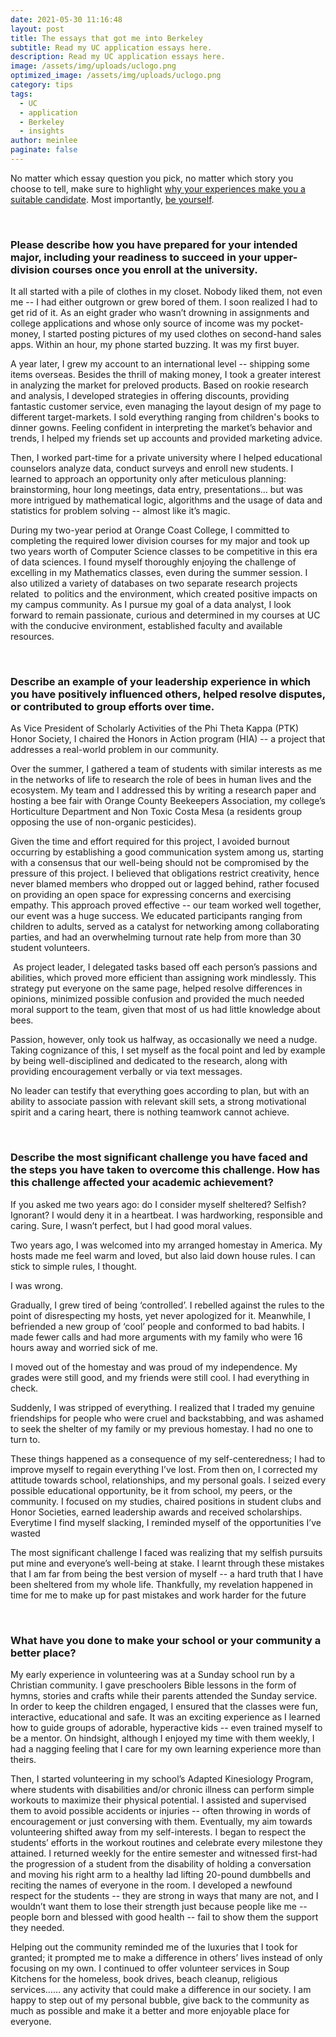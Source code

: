 ```yaml
---
date: 2021-05-30 11:16:48
layout: post
title: The essays that got me into Berkeley
subtitle: Read my UC application essays here.
description: Read my UC application essays here.
image: /assets/img/uploads/uclogo.png
optimized_image: /assets/img/uploads/uclogo.png
category: tips
tags:
  - UC
  - application
  - Berkeley
  - insights
author: meinlee
paginate: false
---
```

No matter which essay question you pick, no matter which story you choose to tell, make sure to highlight <u>why your experiences make you a suitable candidate</u>. Most importantly, <u>be yourself</u>.

<br>

### Please describe how you have prepared for your intended major, including your readiness to succeed in your upper-division courses once you enroll at the university.

It all started with a pile of clothes in my closet. Nobody liked them, not even me -- I had either outgrown or grew bored of them. I soon realized I had to get rid of it. As an eight grader who wasn’t drowning in assignments and college applications and whose only source of income was my pocket-money, I started posting pictures of my used clothes on second-hand sales apps. Within an hour, my phone started buzzing. It was my first buyer.

A year later, I grew my account to an international level -- shipping some items overseas. Besides the thrill of making money, I took a greater interest in analyzing the market for preloved products. Based on rookie research and analysis, I developed strategies in offering discounts, providing fantastic customer service, even managing the layout design of my page to different target-markets. I sold everything ranging from children's books to dinner gowns. Feeling confident in interpreting the market’s behavior and trends, I helped my friends set up accounts and provided marketing advice.

Then, I worked part-time for a private university where I helped educational counselors analyze data, conduct surveys and enroll new students. I learned to approach an opportunity only after meticulous planning: brainstorming, hour long meetings, data entry, presentations… but was more intrigued by mathematical logic, algorithms and the usage of data and statistics for problem solving -- almost like it’s magic. 

During my two-year period at Orange Coast College, I committed to completing the required lower division courses for my major and took up two years worth of Computer Science classes to be competitive in this era of data sciences. I found myself thoroughly enjoying the challenge of excelling in my Mathematics classes, even during the summer session. I also utilized a variety of databases on two separate research projects related  to politics and the environment, which created positive impacts on my campus community. As I pursue my goal of a data analyst, I look forward to remain passionate, curious and determined in my courses at UC with the conducive environment, established faculty and available resources.

<br>

### Describe an example of your leadership experience in which you have positively influenced others, helped resolve disputes, or contributed to group efforts over time.

As Vice President of Scholarly Activities of the Phi Theta Kappa (PTK) Honor Society, I chaired the Honors in Action program (HIA) -- a project that addresses a real-world problem in our community. 

Over the summer, I gathered a team of students with similar interests as me in the networks of life to research the role of bees in human lives and the ecosystem. My team and I addressed this by writing a research paper and hosting a bee fair with Orange County Beekeepers Association, my college’s Horticulture Department and Non Toxic Costa Mesa (a residents group opposing the use of non-organic pesticides). 

Given the time and effort required for this project, I avoided burnout occurring by establishing a good communication system among us, starting with a consensus that our well-being should not be compromised by the pressure of this project. I believed that obligations restrict creativity, hence never blamed members who dropped out or lagged behind, rather focused on providing an open space for expressing concerns and exercising empathy. This approach proved effective -- our team worked well together, our event was a huge success. We educated participants ranging from children to adults, served as a catalyst for networking among collaborating parties, and had an overwhelming turnout rate help from more than 30 student volunteers.

 As project leader, I delegated tasks based off each person’s passions and abilities, which proved more efficient than assigning work mindlessly. This strategy put everyone on the same page, helped resolve differences in opinions, minimized possible confusion and provided the much needed moral support to the team, given that most of us had little knowledge about bees.

Passion, however, only took us halfway, as occasionally we need a nudge. Taking cognizance of this, I set myself as the focal point and led by example by being well-disciplined and dedicated to the research, along with providing encouragement verbally or via text messages.

No leader can testify that everything goes according to plan, but with an ability to associate passion with relevant skill sets, a strong motivational spirit and a caring heart, there is nothing teamwork cannot achieve.

<br>

### Describe the most significant challenge you have faced and the steps you have taken to overcome this challenge. How has this challenge affected your academic achievement?    

If you asked me two years ago: do I consider myself sheltered? Selfish? Ignorant? I would deny it in a heartbeat. I was hardworking, responsible and caring. Sure, I wasn’t perfect, but I had good moral values.

Two years ago, I was welcomed into my arranged homestay in America. My hosts made me feel warm and loved, but also laid down house rules. I can stick to simple rules, I thought. 

I was wrong.

Gradually, I grew tired of being ‘controlled’. I rebelled against the rules to the point of disrespecting my hosts, yet never apologized for it. Meanwhile, I befriended a new group of ‘cool’ people and conformed to bad habits. I made fewer calls and had more arguments with my family who were 16 hours away and worried sick of me. 

I moved out of the homestay and was proud of my independence. My grades were still good, and my friends were still cool. I had everything in check. 

Suddenly, I was stripped of everything. I realized that I traded my genuine friendships for people who were cruel and backstabbing, and was ashamed to seek the shelter of my family or my previous homestay. I had no one to turn to. 

These things happened as a consequence of my self-centeredness; I had to improve myself to regain everything I’ve lost. From then on, I corrected my attitude towards school, relationships, and my personal goals. I seized every possible educational opportunity, be it from school, my peers, or the community. I focused on my studies, chaired positions in student clubs and Honor Societies, earned leadership awards and received scholarships. Everytime I find myself slacking, I reminded myself of the opportunities I’ve wasted

The most significant challenge I faced was realizing that my selfish pursuits put mine and everyone’s well-being at stake. I learnt through these mistakes that I am far from being the best version of myself -- a hard truth that I have been sheltered from my whole life. Thankfully, my revelation happened in time for me to make up for past mistakes and work harder for the future

<br>



### What have you done to make your school or your community a better place?

My early experience in volunteering was at a Sunday school run by a Christian community. I gave preschoolers Bible lessons in the form of hymns, stories and crafts while their parents attended the Sunday service. In order to keep the children engaged, I ensured that the classes were fun, interactive, educational and safe. It was an exciting experience as I learned how to guide groups of adorable, hyperactive kids -- even trained myself to be a mentor. On hindsight, although I enjoyed my time with them weekly, I had a nagging feeling that I care for my own learning experience more than theirs.

Then, I started volunteering in my school’s Adapted Kinesiology Program, where students with disabilities and/or chronic illness can perform simple workouts to maximize their physical potential. I assisted and supervised them to avoid possible accidents or injuries -- often throwing in words of encouragement or just conversing with them. Eventually, my aim towards volunteering shifted away from my self-interests. I began to respect the students’ efforts in the workout routines and celebrate every milestone they attained. I returned weekly for the entire semester and witnessed first-had the progression of a student from the disability of holding a conversation and moving his right arm to a healthy lad lifting 20-pound dumbbells and reciting the names of everyone in the room. I developed a newfound respect for the students -- they are strong in ways that many are not, and I wouldn’t want them to lose their strength just because people like me -- people born and blessed with good health -- fail to show them the support they needed.

Helping out the community reminded me of the luxuries that I took for granted; it prompted me to make a difference in others’ lives instead of only focusing on my own. I continued to offer volunteer services in Soup Kitchens for the homeless, book drives, beach cleanup, religious services…… any activity that could make a difference in our society. I am happy to step out of my personal bubble, give back to the community as much as possible and make it a better and more enjoyable place for everyone.